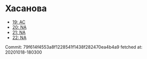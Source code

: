 # Хасанова
- [19: AC](19.md)
- [20: NA](20.md)
- [21: NA](21.md)
- [22: NA](22.md)

Commit: 79f614f4553a8f1228541f1438f282470ea4b4a9
 fetched at: 20201018-180300
